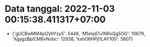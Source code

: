 # Data tanggal: 2022-11-03 00:15:38.411317+07:00

* {'gUCBwMM4pGVhYzy5': 5446, 'M5mjd7u1NRxQg5OG': 10679, 'XgygzBpICM6vNvbc': 12938, 'kxhO6HPjI1LAY100': 5807}
